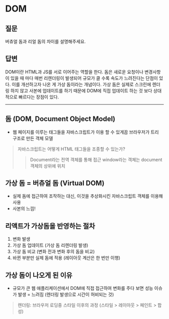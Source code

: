 # DOM
## 질문
버츄얼 돔과 리얼 돔의 차이를 설명해주세요.

## 답변
DOM이란 HTML과 JS를 서로 이어주는 역할을 한다.
돔은 새로운 요청이나 변경사항이 있을 때 마다 매번 리렌더링이 발생되어 규모가 클 수록 속도가 느려진다는 단점이 있다.
이를 개선하고자 나온 게 가상 돔이라는 개념이다.
가상 돔은 실제로 스크린에 렌더링 하지 않고 사본에 업데이트를 하기 때문에 DOM에 직접 업데이트 하는 것 보다 상대적으로 빠르다는 장점이 있다.

* * *
## 돔 (DOM, Document Object Model)
- 웹 페이지를 이루는 태그들을 자바스크립트가 이용 할 수 있게끔 브라우저가 트리 구조로 만든 객체 모델
> 자바스크립트는 어떻게 HTML 태그들을 조종할 수 있는가?
> > Document라는 전역 객체를 통해 접근
> > window라는 객체는 document 객체의 상위에 위치

## 가상 돔 = 버츄얼 돔 (Virtual DOM)
- 실제 돔에 접근하여 조작하는 대신, 이것을 추상화시킨 자바스크립트 객체를 이용해 사용
- 사본의 느낌!

## 리액트가 가상돔을 반영하는 절차
1. 변화 발생
2. 가상 돔 업데이트 (가상 돔 리렌더링 발생)
3. 가상 돔 비교 (변화 전과 변화 후의 돔을 비교)
4. 바뀐 부분만 실제 돔에 적용 (레이아웃 계산은 한 번만 이행)

## 가상 돔이 나오게 된 이유
- 규모가 큰 웹 애플리케이션에서 DOM에 직접 접근하여 변화를 주다 보면 성능 이슈가 발생 = 느려짐 (렌더링 발생으로 시간이 허비되는 것)
> 렌더링: 브라우저 로딩중 스타일 이후의 과정 (스타일 > 레이아웃 > 페인트 > 합성)